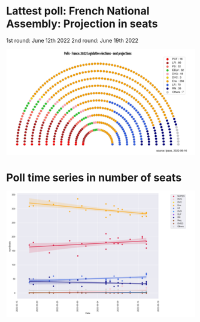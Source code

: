 # Lattest poll: French National Assembly: Projection in seats

1st round: June 12th 2022
2nd round: June 19th 2022

![National assembly projection](Figure_1.png "Polls - France: 2022 Legislative elections - seat projections")

# Poll time series in number of seats

![Time series seat projection](Figure_2.png "Poll Time series - France: 2022 Legislative elections - seat projections")